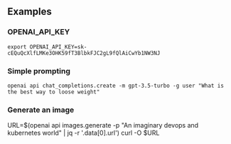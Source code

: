 ## Examples
### OPENAI_API_KEY
```
export OPENAI_API_KEY=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
```
### Simple prompting
```
openai api chat_completions.create -m gpt-3.5-turbo -g user "What is the best way to loose weight"
```
### Generate an image
URL=$(openai api images.generate -p "An imaginary devops and kubernetes world" | jq -r '.data[0].url')
curl -O $URL
